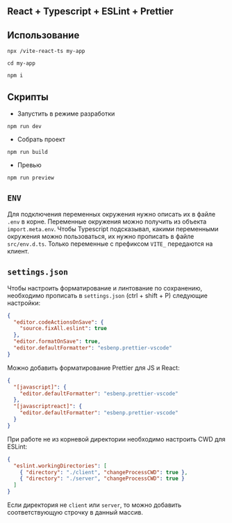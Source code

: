 
## React + Typescript + ESLint + Prettier


## Использование

```
npx /vite-react-ts my-app

cd my-app

npm i
```

## Скрипты

- Запустить в режиме разработки

```
npm run dev
```

- Собрать проект

```
npm run build
```

- Превью

```
npm run preview
```

## `ENV`

Для подключения переменных окружения нужно описать их в файле `.env` в корне. Переменные окружения можно получить из объекта `import.meta.env`. Чтобы Typescript подсказывал, какими переменными окружения можно пользоваться, их нужно прописать в файле `src/env.d.ts`. Только переменные с префиксом `VITE_` передаются на клиент.

## `settings.json`

Чтобы настроить форматирование и линтование по сохранению, необходимо прописать в `settings.json` (ctrl + shift + P) следующие настройки:

```json
{
  "editor.codeActionsOnSave": {
    "source.fixAll.eslint": true
  },
  "editor.formatOnSave": true,
  "editor.defaultFormatter": "esbenp.prettier-vscode"
}
```

Можно добавить форматирование Prettier для JS и React:

```json
{
  "[javascript]": {
    "editor.defaultFormatter": "esbenp.prettier-vscode"
  },
  "[javascriptreact]": {
    "editor.defaultFormatter": "esbenp.prettier-vscode"
  }
}
```

При работе не из корневой директории необходимо настроить CWD для ESLint:

```json
{
  "eslint.workingDirectories": [
    { "directory": "./client", "changeProcessCWD": true },
    { "directory": "./server", "changeProcessCWD": true }
  ]
}
```

Если директория не `client` или `server`, то можно добавить соответствующую строчку в данный массив.
